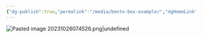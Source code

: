 ```yaml
---
{"dg-publish":true,"permalink":"/media/bento-box-example/","dgHomeLink":true}
---
```


![Pasted image 20231026074526.png|undefined](/img/user/Media/Pasted%20image%2020231026074526.png)